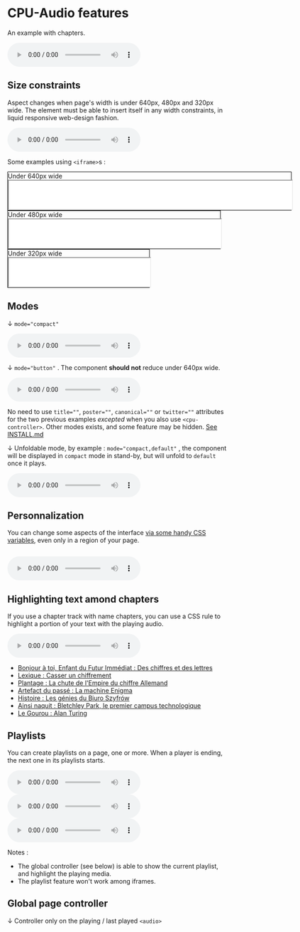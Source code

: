 CPU-Audio features
==================

An example with chapters.

<!-- calling the webcomponent -->
<cpu-audio
    title="Ex0085 Le Mystère Enigma"
    poster="https://cpu.dascritch.net/public/Images/Emissions/.1805-Ex0085-Enigma_m.jpg"
    canonical="https://cpu.dascritch.net/post/2018/05/17/Ex0085-Histoires-de-la-cryptographie%2C-2%C3%A8me-partie-%3A-Le-myst%C3%A8re-d-Enigma"
    twitter="@cpuprogramme">
    <!-- Pour des raisons  de compatibilité arrière, il *faut* garder la balise <audio controls> dans la déclaration. -->
    <audio controls id="emission">
        <source src="https://dascritch.net/vrac/Emissions/CPU/0085-CPU%2817-05-18%29.ogg" type="audio/ogg">
        <source src="https://dascritch.net/vrac/Emissions/CPU/podcast/0085-CPU%2817-05-18%29.mp3" type="audio/mpeg">
        <track kind="chapters" src="./tests-assets/chapters-ex0085.vtt" default>
    </audio>
    <!-- {% include no_component_message.html %} -->
</cpu-audio>

Size constraints
----------------

Aspect changes when page's width is under 640px, 480px and 320px wide. The element must be able to insert itself in any width constraints, in liquid responsive web-design fashion.

<cpu-audio 
    title="Au carnaval avec Samba Résille (2003)"
    poster="https://dascritch.net/vrac/.blog2/entendu/.1404-SambaResille_m.jpg"
    canonical="https://dascritch.net/post/2014/04/08/Au-Carnaval-avec-Samba-R%C3%A9sille"
    twitter="@dascritch">
    <audio controls id="live">
        <source src="https://dascritch.net/vrac/sonores/podcast/1404-SambaResille2003.mp3" type="audio/mpeg">
    </audio>
</cpu-audio>

<p>
    Some examples using <code>&lt;iframe&gt;</code>s :
</p>

<div id="constrained">

<style scoped>
#constrained div { border : 1px black solid;}
#constrained iframe {width : 100%;  height: 64px}
@media (max-width: 640px) { #constrained .size_2 { display : none; } }
@media (max-width: 480px) { #constrained .size_3 { display : none; } }
@media (max-width: 320px) { #constrained .size_4 { display : none; } }
</style>

<div class="size_2" style="width:639px">
Under 640px wide
<iframe src="./iframe_for_dimension.html" ></iframe>
</div>

<div  class="size_3" style="width:479px">
Under 480px wide
<iframe src="./iframe_for_dimension.html" ></iframe>
</div>

<div  class="size_4" style="width:319px">
Under 320px wide
<iframe src="./iframe_for_dimension.html" ></iframe>
</div>
</div>

Modes
-----

↓ `mode="compact"` 

<cpu-audio  mode="compact"
    canonical="https://dascritch.net/post/2016/12/27/35-ans-de-Radio-FMR%2C-et-elle-dure-encore"
    title="35 ans de Radio FMR, et elle dure encore"
    poster="https://dascritch.net/vrac/.blog2/radio/.1612-FMR-35ans_t.jpg">
    <audio controls id="b1">
        <source src="https://dascritch.net/vrac/Emissions/Speciales/podcast/1612-35ans-RadioFMR.mp3" type="audio/mpeg">
    </audio>
</cpu-audio>

↓ `mode="button"` . The component **should not** reduce under 640px wide. 

<cpu-audio mode="button">
    <audio controls id="b2">
        <source src="https://dascritch.net/vrac/sonores/podcast/1404-SambaResille2003.mp3" type="audio/mpeg">
    </audio>
</cpu-audio>


No need to use `title=""`, `poster=""`, `canonical=""` or `twitter=""` attributes for the two previous examples _excepted_ when you also use `<cpu-controller>`. Other modes exists, and some feature may be hidden. [See INSTALL.md](INSTALL)

↓ Unfoldable mode, by example : `mode="compact,default"`  , the component will be displayed in `compact` mode in stand-by, but will unfold to `default` once it plays.

<cpu-audio mode="button">
    <audio controls id="b2">
        <source src="https://dascritch.net/vrac/sonores/podcast/1404-SambaResille2003.mp3" type="audio/mpeg">
    </audio>
</cpu-audio>


Personnalization
----------------

You can change some aspects of the interface [via some handy CSS variables](https://dascritch.github.io/cpu-audio/INSTALL.html#personnalization-via-css-variables), even only in a region of your page.

<div id="personnalization-demo">
<pre><style class="showcode" scoped contenteditable>/* you can edit to test it right now */
    #personnalization-demo {
        --cpu-background : yellow;
        --cpu-color : green;
        --cpu-playing-background : yellow;
        --cpu-playing-color : green;
    }
</style></pre>

<cpu-audio
        title="Au carnaval avec Samba Résille (2003)"
        poster="https://dascritch.net/vrac/.blog2/entendu/.1404-SambaResille_m.jpg"
        canonical="https://dascritch.net/post/2014/04/08/Au-Carnaval-avec-Samba-R%C3%A9sille"
    >
    <audio controls id="p1">
        <source src="https://dascritch.net/vrac/sonores/podcast/1404-SambaResille2003.mp3" type="audio/mpeg">
    </audio>
</cpu-audio>
</div>


Highlighting text amond chapters
--------------------------------

If you use a chapter track with name chapters, you can use a CSS rule to highlight a portion of your text with the playing audio.


<cpu-audio
    title="Ex0085 Le Mystère Enigma"
    poster="https://cpu.dascritch.net/public/Images/Emissions/.1805-Ex0085-Enigma_m.jpg"
    canonical="https://cpu.dascritch.net/post/2018/05/17/Ex0085-Histoires-de-la-cryptographie%2C-2%C3%A8me-partie-%3A-Le-myst%C3%A8re-d-Enigma"
    twitter="@cpuprogramme"
    hide="chapters">
    <!-- Pour des raisons  de compatibilité arrière, il *faut* garder la balise <audio controls> dans la déclaration. -->
    <audio controls id="highligths">
        <source src="https://dascritch.net/vrac/Emissions/CPU/0085-CPU%2817-05-18%29.ogg" type="audio/ogg">
        <source src="https://dascritch.net/vrac/Emissions/CPU/podcast/0085-CPU%2817-05-18%29.mp3" type="audio/mpeg">
        <track kind="chapters" src="./tests-assets/chapters-ex0085.vtt" default>
    </audio>
    <!-- {% include no_component_message.html %} -->
</cpu-audio>

<div>
    <style>
        .cpu_playing_tag_«highligths»_cue_«chap-1» #highligths_c1,
        .cpu_playing_tag_«highligths»_cue_«chap-2» #highligths_c2,
        .cpu_playing_tag_«highligths»_cue_«chap-4» #highligths_c4,
        .cpu_playing_tag_«highligths»_cue_«chap-5» #highligths_c5,
        .cpu_playing_tag_«highligths»_cue_«chap-7» #highligths_c7,
        .cpu_playing_tag_«highligths»_cue_«chap-8» #highligths_c8,
        .cpu_playing_tag_«highligths»_cue_«chap-10» #highligths_c10 {
            background : #ddd;
            outline : 1px solid black;
        }
    </style>
    <ul>
        <li id="highligths_c1"><a href="#highligths&t=1m17s">Bonjour à toi, Enfant du Futur Immédiat : Des chiffres et des lettres</a></li>
        <li id="highligths_c2"><a href="#highligths&t=6m28s">Lexique : Casser un chiffrement</a></li>
        <li id="highligths_c4"><a href="#highligths&t=12m45s">Plantage : La chute de l'Empire du chiffre Allemand</a></li>
        <li id="highligths_c5"><a href="#highligths&t=20m45s">Artefact du passé : La machine Enigma</a></li>
        <li id="highligths_c7"><a href="#highligths&t=33m19s">Histoire : Les génies du Biuro Szyfrów</a></li>
        <li id="highligths_c8"><a href="#highligths&t=38m35s">Ainsi naquit : Bletchley Park, le premier campus technologique</a></li>
        <li id="highligths_c10"><a href="#highligths&t=50m03s">Le Gourou : Alan Turing</a></li>
    </ul>
</div>


Playlists
---------

You can create playlists on a page, one or more. When a player is ending, the next one in its playlists starts.

<cpu-audio 
    playlist="demo"
    title="micro @HalluFMR #36 : Placebo"
    poster="https://dascritch.net/vrac/.blog2/radio/.1409-Hallucinarium-FMR_s.jpg"
    canonical="https://dascritch.net/post/2015/05/27/micro-%40HalluFMR-36-%3A-Placebo">
    <audio controls id="pl1">
        <source src="https://dascritch.net/vrac/Emissions/AtHalluFMR/podcast/36-AtHalluFMR%2827-05-15%29.mp3" type="audio/mpeg">
    </audio>
</cpu-audio>
<cpu-audio
    playlist="demo"
    title="micro @HalluFMR #38 : Sensationnel"
    poster="https://dascritch.net/vrac/.blog2/radio/1411-AtHalluFmr/.1505-PassageF3_m.jpg"
    canonical="https://dascritch.net/post/2015/06/10/micro-%40HalluFMR-38-%3A-Sensationnel">
    <audio controls id="pl2">
        <source src="http://dascritch.net/vrac/Emissions/AtHalluFMR/podcast/38-AtHalluFMR(10-06-15).mp3" type="audio/mpeg">
    </audio>
</cpu-audio>
<cpu-audio
    playlist="demo"
    title="micro @HalluFMR #40 : Conditions Générales"
    poster="https://dascritch.net/vrac/.blog2/radio/.1409-Hallucinarium-FMR_s.jpg"
    canonical="https://dascritch.net/post/2015/06/24/micro-%40HalluFMR-40-%3A-Conditions-G%C3%A9n%C3%A9rales">
    <audio controls id="pl3">
        <source src="http://dascritch.net/vrac/Emissions/AtHalluFMR/podcast/40-AtHalluFMR(24-06-15).mp3" type="audio/mpeg">
    </audio>
</cpu-audio>

Notes :

 - The global controller (see below) is able to show the current playlist, and highlight the playing media.
 - The playlist feature won't work among iframes.


Global page controller
----------------------

↓ Controller only on the playing / last played `<audio>`

<cpu-controller>
</cpu-controller>


<!-- {% include footer.html %} -->
